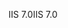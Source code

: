 <span data-ttu-id="cc999-101">IIS 7.0</span><span class="sxs-lookup"><span data-stu-id="cc999-101">IIS 7.0</span></span>